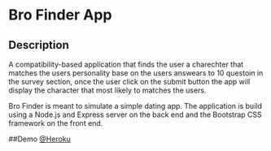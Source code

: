 # Bro Finder App

## Description

A compatibility-based application that finds the user a charechter that matches the users personality base on the users answears to 10 questoin in the survey section, once the user click on the submit button the app will display the character that most likely to matches the users.

Bro Finder is meant to simulate a simple dating app. The application is build using a Node.js and Express server on the back end and the Bootstrap CSS framework on the front end.

##Demo
[@Heroku](https://thawing-bayou-38205.herokuapp.com/)
